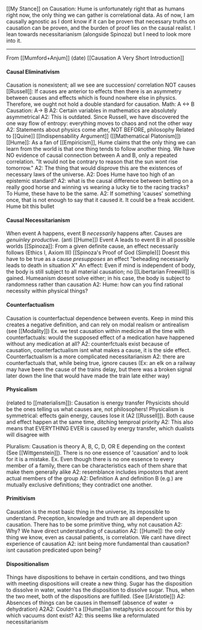 
[[My Stance]] on Causation: Hume is unfortunately right that as humans right now, the only thing we can gather is correlational data. As of now, I am causally agnostic as I dont know if it can be proven that necessary truths on causation can be proven, and the burden of proof lies on the causal realist. I lean towards necessitarianism (alongside Spinoza) but I need to look more into it. 

---------------------------------

From [[Mumford+Anjum]] (date)
[[Causation A Very Short Introduction]]

#### Causal Eliminativism
Causation is nonexistent; all we see are succession/ correlation NOT causes
	[[Russell]]: If causes are anterior to effects then there is an asymmetry between causes and effects which is found nowhere else in physics. Therefore, we ought not hold a double standard for causation.
	Math: A <-> B  Causation: A-> B
		A2: Certain variables in mathematics are absolutely asymmetrical
		A2: This is outdated. Since Russell, we have discovered the one way flow of entropy: everything moves to chaos and not the other way
		A2: Statements about physics come after, NOT BEFORE, philosophy
			Related to [[Quine]] [[Indispensability Argument]] ([[Mathematical Platonism]])
	[[Hume]]: As a fan of [[Empiricism]], Hume claims that the only thing we can learn from the world is that one thing tends to follow another thing. We have NO evidence of causal connection between A and B, only a repeated correlation. "It would not be contrary to reason that the sun wont rise tomorrow."
		A2: The thing that would disprove this are the existences of necessary laws of the universe.
		A2: Does Hume have too high of an epistemic standard?
		A2: what is the causal difference between betting on a really good horse and winning vs wearing a lucky tie to the racing tracks? To Hume, these have to be the same.
		A2: If something 'causes' something once, that is not enough to say that it caused it. It could be a freak accident. Hume bit this bullet

#### Causal Necessitarianism
When event A happens, event B *necessarily* happens after.
	Causes are *genuinley productive.* (anti [[Hume]]) Event A leads to event B in all possible worlds
	[[Spinoza]]: From a given definite cause, an effect necessarily follows (Ethics I, Axiom III) [[Spinoza's Proof of God (Simple)]]
		Doesnt this have to be true as a cause *presupposes* an effect
	"beheading necessarily leads to death in situation X"
	An effect: Even if mind is independent of body, the body is still subject to all material causation; no [[Libertarian Freewill]] is gained. Humeanism doesnt solve either; in his case, the body is subject to randomness rather than causation
		A2: Hume: how can you find rational necessity within physical things?


#### Counterfactualism
Causation is counterfactual dependence between events.
	Keep in mind this creates a negative definition, and can rely on modal realism or antirealism (see [[Modality]])
	Ex. we test causation within medicine all the time with counterfactuals: would the supposed effect of a medication have happened without any medication at all?
		A2: counterfctuals exist because of causation, counterfactualism isnt what makes a cause, it is the side effect. Counterfactualism is a more complicated necessitarianism
		A2: there are counterfactuals that, while being true, ignore causes (Ex: an elk on a railway may have been the cause of the trains delay, but there was a broken signal later down the line that would have made the train late either way)

#### Physicalism
(related to [[materialism]]): Causation is energy transfer
	Physicists should be the ones telling us what causes are, not philosophers!
	Physicalism is symmetrical: effects gain energy, causes lose it (A2 [[Russell]]). Both cause and effect happen at the same time, ditching temproal priority
		A2: This also means that EVERYTHING EVER is caused by energy transfer, which dualists will disagree with

Pluralism: Causation is theory A, B, C, D, OR E depending on the context (See [[Wittgenstein]]). There is no one essence of 'causation' and to look for it is a mistake. 
	Ex. Even though there is no one essence to every member of a family, there can be characteristics each of them share that make them generally alike
		A2: resemblance includes impostors that arent actual members of the group
		A2: Definition A and definition B (e.g.) are mutually exclusive definitions; they contradict one another.

#### Primitivism
Causation is the most basic thing in the universe, its impossible to understand.
	Preception, knowledge and truth are all dependent upon causation.
	There has to be some primitive thing, why not causation
		A2: Why?
	We have direct understanding of causation
		A2: [[Hume]]: the only thing we know, even as causal patients, is correlation. We cant have direct experience of causation
		A2: isnt being more fundamental than causation? isnt causation predicated upon being?


#### Dispositionalism
Things have dispositions to behave in certain conditions, and two things with meeting dispositions will create a new thing.
	Sugar has the disposition to dissolve in water, water has the disposition to dissolve sugar. Thus, when the two meet, both of the dispositions are fulfilled.
	(See [[Aristotle]])
		A2: Absences of things can be causes in themself (absence of water -> dehydration)
			A2A2: Couldn't a [[Hume]]an metaphysics account for this by which vacuums dont exist? 
		A2: this seems like a reformulated necessitarianism